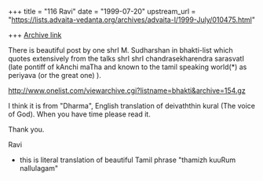 +++
title = "116 Ravi"
date = "1999-07-20"
upstream_url = "https://lists.advaita-vedanta.org/archives/advaita-l/1999-July/010475.html"

+++
[Archive link](https://lists.advaita-vedanta.org/archives/advaita-l/1999-July/010475.html)

There is beautiful post by one shrI M. Sudharshan in
bhakti-list which quotes extensively from the talks shrI
shrI chandrasekharendra sarasvatI (late pontiff of kAnchi
maTha and known to the tamil speaking world(*) as periyava
(or the great one) ).

http://www.onelist.com/viewarchive.cgi?listname=bhakti&archive=154.gz


I think it is from "Dharma", English translation of
deivaththin kural (The voice of God). When you have time
please read it.


Thank you.

Ravi

* this is literal translation of beautiful Tamil phrase
"thamizh kuuRum nallulagam"

